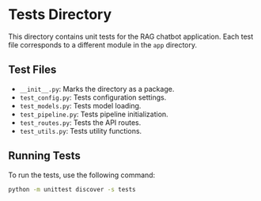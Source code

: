 # Tests Directory

This directory contains unit tests for the RAG chatbot application. Each test file corresponds to a different module in the `app` directory.

## Test Files

- `__init__.py`: Marks the directory as a package.
- `test_config.py`: Tests configuration settings.
- `test_models.py`: Tests model loading.
- `test_pipeline.py`: Tests pipeline initialization.
- `test_routes.py`: Tests the API routes.
- `test_utils.py`: Tests utility functions.

## Running Tests

To run the tests, use the following command:
```bash
python -m unittest discover -s tests
